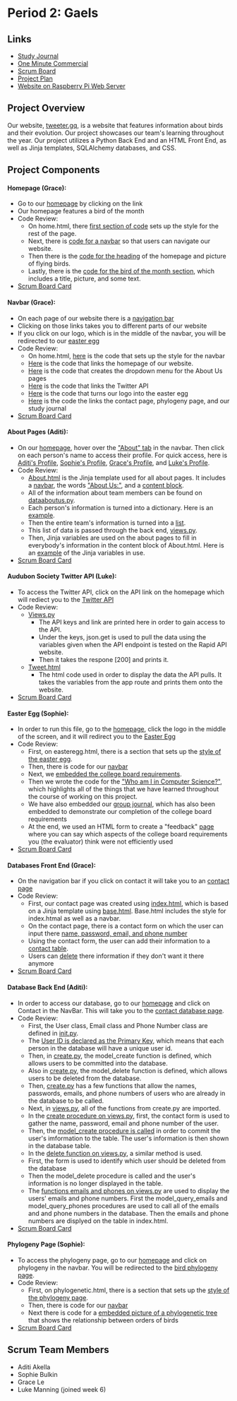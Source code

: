 # Period 2: Gaels

## Links
* [Study Journal](https://docs.google.com/document/d/1NFgEh_1AZGfm3fGWLUgGT7Xm9tNoPROnnH0_pO72MzM/edit?usp=sharing)
* [One Minute Commercial](https://youtu.be/UtrLlKdQrYk)
* [Scrum Board](https://github.com/aditiakella/Per2Gaels/projects/1)
* [Project Plan](https://docs.google.com/document/d/1wBFv8xEiTdBYL12SreRxs_ixNCXaxFt93r1jJ1S14m4/edit?usp=sharing)
* [Website on Raspberry Pi Web Server](http://tweeter.gq/)

## Project Overview
Our website, [tweeter.gq](http://tweeter.gq/), is a website that features information about birds and their evolution. Our project showcases our team's learning throughout the year. Our project utilizes a Python Back End and an HTML Front End, as well as Jinja templates, SQLAlchemy databases, and CSS. 
## Project Components
#### Homepage (Grace): 
* Go to our [homepage](http://tweeter.gq/) by clicking on the link
* Our homepage features a bird of the month
* Code Review:
    * On home.html, there [first section of code](https://github.com/aditiakella/Per2Gaels/blob/6d67a8bf972a9591f42cd2cc511073da9c8e96f5/templates/home.html#L8-L86) sets up the style for the rest of the page. 
    * Next, there is [code for a navbar](https://github.com/aditiakella/Per2Gaels/blob/6d67a8bf972a9591f42cd2cc511073da9c8e96f5/templates/home.html#L88-L123) so that users can navigate our website. 
    * Then there is the [code for the heading](https://github.com/aditiakella/Per2Gaels/blob/6d67a8bf972a9591f42cd2cc511073da9c8e96f5/templates/home.html#L125-L136) of the homepage and picture of flying birds.
    * Lastly, there is the [code for the bird of the month section](https://github.com/aditiakella/Per2Gaels/blob/6d67a8bf972a9591f42cd2cc511073da9c8e96f5/templates/home.html#L137-L143), which includes a title, picture, and some text. 
* [Scrum Board Card](https://github.com/aditiakella/Per2Gaels/projects/1#card-56444175)
#### Navbar (Grace): 
* On each page of our website there is a [navigation bar](http://tweeter.gq/)
* Clicking on those links takes you to different parts of our website
* If you click on our logo, which is in the middle of the navbar, you will be redirected to our [easter egg](http://tweeter.gq/easteregg)
* Code Review:
    * On home.html, [here](https://github.com/aditiakella/Per2Gaels/blob/07fd2649f40002722840140ed11eb69c20ca136d/templates/home.html#L8-L111) is the code that sets up the style for the navbar
    * [Here](https://github.com/aditiakella/Per2Gaels/blob/07fd2649f40002722840140ed11eb69c20ca136d/templates/home.html#L95wd) is the code that links the homepage of our website.
    * [Here](https://github.com/aditiakella/Per2Gaels/blob/07fd2649f40002722840140ed11eb69c20ca136d/templates/home.html#L96-L103) is the code that creates the dropdown menu for the About Us pages
    * [Here](https://github.com/aditiakella/Per2Gaels/blob/07fd2649f40002722840140ed11eb69c20ca136d/templates/home.html#L105) is the code that links the Twitter API
    * [Here](https://github.com/aditiakella/Per2Gaels/blob/07fd2649f40002722840140ed11eb69c20ca136d/templates/home.html#L91) is the code that turns our logo into the easter egg
    * [Here](https://github.com/aditiakella/Per2Gaels/blob/07fd2649f40002722840140ed11eb69c20ca136d/templates/home.html#L106-L108) is the code the links the contact page, phylogeny page, and our study journal
* [Scrum Board Card]()
#### About Pages (Aditi):
* On our [homepage](http://tweeter.gq/), hover over the ["About" tab](http://tweeter.gq/aboutus/) in the navbar. Then click on each person's name to access their profile. For quick access, here is [Aditi's Profile](http://tweeter.gq/aboutus/aditi/), [Sophie's Profile](http://tweeter.gq/aboutus/sophie/), [Grace's Profile](http://tweeter.gq/aboutus/grace/), and [Luke's Profile](http://tweeter.gq/aboutus/luke/). 
* Code Review:
    * [About.html](https://github.com/aditiakella/Per2Gaels/blob/master/templates/About.html) is the Jinja template used for all about pages. It includes a [navbar](https://github.com/aditiakella/Per2Gaels/blob/f99c0e48bf4322fc750a5f29d46fa52291a568f5/templates/About.html#L92-L114), the words ["About Us:"](https://github.com/aditiakella/Per2Gaels/blob/f99c0e48bf4322fc750a5f29d46fa52291a568f5/templates/About.html#L132-L134), and a [content block](https://github.com/aditiakella/Per2Gaels/blob/f99c0e48bf4322fc750a5f29d46fa52291a568f5/templates/About.html#L138-L140). 
    * All of the information about team members can be found on [dataaboutus.py](https://github.com/aditiakella/Per2Gaels/blob/master/dataaboutus.py). 
    * Each person's information is turned into a dictionary. Here is an [example](https://github.com/aditiakella/Per2Gaels/blob/f955d7c5bd540656af979728122964ec8aeec613/dataaboutus.py#L6).
    * Then the entire team's information is turned into a [list](https://github.com/aditiakella/Per2Gaels/blob/f955d7c5bd540656af979728122964ec8aeec613/dataaboutus.py#L46).
    * This list of data is passed through the back end, [views.py](https://github.com/aditiakella/Per2Gaels/blob/f955d7c5bd540656af979728122964ec8aeec613/views.py#L67).
    * Then, Jinja variables are used on the about pages to fill in everybody's information in the content block of About.html. Here is an [example](https://github.com/aditiakella/Per2Gaels/blob/f955d7c5bd540656af979728122964ec8aeec613/templates/aditi.html#L10-L16) of the Jinja variables in use. 
* [Scrum Board Card](https://github.com/aditiakella/Per2Gaels/projects/1#card-56444144)
#### Audubon Society Twitter API (Luke):
* To access the Twitter API, click on the API link on the homepage which will rediect you to the [Twitter API](http://tweeter.gq/twitter)
* Code Review:
    * [Views.py](https://github.com/aditiakella/Per2Gaels/blob/f955d7c5bd540656af979728122964ec8aeec613/views.py#L90-L107)
        * The API keys and link are printed here in order to gain access to the API.
        * Under the keys, json.get is used to pull the data using the variables given when the API endpoint is tested on the Rapid API website.
        * Then it takes the respone [200] and prints it.
    * [Tweet.html](https://github.com/aditiakella/Per2Gaels/blob/f955d7c5bd540656af979728122964ec8aeec613/templates/tweet.html) 
        * The html code used in order to display the data the API pulls. It takes the variables from the app route and prints them onto the website.
* [Scrum Board Card](https://github.com/aditiakella/Per2Gaels/projects/1#card-56443744)
#### Easter Egg (Sophie):
* In order to run this file, go to the [homepage](http://tweeter.gq/), click the logo in the middle of the screen, and it will redirect you to the [Easter Egg](http://tweeter.gq/easteregg)
* Code Review: 
    * First, on easteregg.html, there is a section that sets up the [style of the easter egg](https://github.com/aditiakella/Per2Gaels/blob/414fd3fdfd85b082770f5f78b5b22d70885b6648/templates/easteregg.html#L7-L85).
    * Then, there is code for our [navbar](https://github.com/aditiakella/Per2Gaels/blob/414fd3fdfd85b082770f5f78b5b22d70885b6648/templates/easteregg.html#L88-L110)
    * Next, we [embedded the college board requirements](https://github.com/aditiakella/Per2Gaels/blob/ef16b1403cd5117da145032694bde968daec338d/templates/easteregg.html#L19-L21).
    * Then we wrote the code for the ["Who am I in Computer Science?"](https://github.com/aditiakella/Per2Gaels/blob/ef16b1403cd5117da145032694bde968daec338d/templates/easteregg.html#L113-L147), which highlights all of the things that we have learned throughout the course of working on this project.
    * We have also embedded our [group journal](https://github.com/aditiakella/Per2Gaels/blob/ef16b1403cd5117da145032694bde968daec338d/templates/easteregg.html#L149-L150), which has also been embedded to demonstrate our completion of the college board requirements
    * At the end, we used an HTML form to create a "feedback" [page](https://github.com/aditiakella/Per2Gaels/blob/ef16b1403cd5117da145032694bde968daec338d/templates/easteregg.html#L197-L218) where you can say which aspects of the college board requirements you (the evaluator) think were not efficiently used
* [Scrum Board Card](https://github.com/aditiakella/Per2Gaels/projects/1#card-56444072)
#### Databases Front End (Grace):
* On the navigation bar if you click on contact it will take you to an [contact page](http://tweeter.gq/database/)
* Code Review:
    * First, our contact page was created using [index.html](https://github.com/aditiakella/Per2Gaels/blob/master/templates/index.html), which is based on a Jinja template using [base.html](https://github.com/aditiakella/Per2Gaels/blob/master/templates/base.html). Base.html includes the style for index.htmal as well as a navbar. 
    * On the contact page, there is a contact form on which the user can input there [name, password, email, and phone number](https://github.com/aditiakella/Per2Gaels/blob/2ed96fb04bf3a90e09a31c72c25183952f99d145/templates/index.html#L119-L137)
    * Using the contact form, the user can add their information to a [contact table](https://github.com/aditiakella/Per2Gaels/blob/2ed96fb04bf3a90e09a31c72c25183952f99d145/templates/index.html#L141-L188).
    * Users can [delete](https://github.com/aditiakella/Per2Gaels/blob/2ed96fb04bf3a90e09a31c72c25183952f99d145/templates/index.html#L194-L215) there information if they don't want it there anymore
* [Scrum Board Card](https://github.com/aditiakella/Per2Gaels/projects/1#card-56444109)
#### Database Back End (Aditi):
* In order to access our database, go to our [homepage](http://tweeter.gq/) and click on Contact in the NavBar. This will take you to the [contact database page](http://tweeter.gq/database/). 
* Code Review: 
    * First, the User class, Email class and Phone Number class are defined in [init.py](https://github.com/aditiakella/Per2Gaels/blob/a7e40d9e3dd598599e78ae0f126b3fb550ccfa75/models/__init__.py#L13-L28). 
    * The [User ID is declared as the Primary Key](https://github.com/aditiakella/Per2Gaels/blob/a7e40d9e3dd598599e78ae0f126b3fb550ccfa75/models/__init__.py#L14), which means that each person in the database will have a unique user id. 
    * Then, in [create.py](https://github.com/aditiakella/Per2Gaels/blob/a7e40d9e3dd598599e78ae0f126b3fb550ccfa75/models/crud.py#L7-L22), the model_create function is defined, which allows users to be committed into the database. 
    * Also in [create.py](https://github.com/aditiakella/Per2Gaels/blob/a7e40d9e3dd598599e78ae0f126b3fb550ccfa75/models/crud.py#L32-L42), the model_delete function is defined, which allows users to be deleted from the database. 
    * Then, [create.py](https://github.com/aditiakella/Per2Gaels/blob/a7e40d9e3dd598599e78ae0f126b3fb550ccfa75/models/crud.py#L45-L84) has a few functions that allow the names, passwords, emails, and phone numbers of users who are already in the database to be called. 
    * Next, in [views.py](https://github.com/aditiakella/Per2Gaels/blob/a7e40d9e3dd598599e78ae0f126b3fb550ccfa75/views.py#L5-L6), all of the functions from create.py are imported. 
    * In the [create procedure on views.py](https://github.com/aditiakella/Per2Gaels/blob/a7e40d9e3dd598599e78ae0f126b3fb550ccfa75/views.py#L20-L23), first, the contact form is used to gather the name, password, email and phone number of the user. 
    * Then, the [model_create procedure is called](https://github.com/aditiakella/Per2Gaels/blob/a7e40d9e3dd598599e78ae0f126b3fb550ccfa75/views.py#L25-L26) in order to commit the user's imformation to the table. The user's information is then shown in the database table. 
    * In the [delete function on views.py](https://github.com/aditiakella/Per2Gaels/blob/bba4c21a37b217ac5a4171b877cb07dae3da9c3e/views.py#L30-L36), a similar method is used. 
    * First, the form is used to identify which user should be deleted from the database
    * Then the model_delete procedure is called and the user's information is no longer displayed in the table. 
    * The [functions emails and phones on views.py](https://github.com/aditiakella/Per2Gaels/blob/a7e40d9e3dd598599e78ae0f126b3fb550ccfa75/views.py#L40-L52) are used to display the users' emails and phone numbers. First the model_query_emails and model_query_phones procedures are used to call all of the emails and and phone numbers in the database. Then the emails and phone numbers are displyed on the table in index.html.
* [Scrum Board Card](https://github.com/aditiakella/Per2Gaels/projects/1#card-56443929)  
#### Phylogeny Page (Sophie):
* To access the phylogeny page, go to our [homepage](http://tweeter.gq/) and click on phylogeny in the navbar. You will be redirected to the [bird phylogeny page](http://tweeter.gq/Phylogenetic/).
* Code Review:
    * First, on phylogenetic.html, there is a section that sets up the [style of the phylogeny page](https://github.com/aditiakella/Per2Gaels/blob/2ed96fb04bf3a90e09a31c72c25183952f99d145/templates/Phylogenetic.html#L8-L77).
    * Then, there is code for our [navbar](https://github.com/aditiakella/Per2Gaels/blob/2ed96fb04bf3a90e09a31c72c25183952f99d145/templates/Phylogenetic.html#L88-L110)
    * Next there is code for a [embedded picture of a phylogenetic tree](https://github.com/aditiakella/Per2Gaels/blob/2ed96fb04bf3a90e09a31c72c25183952f99d145/templates/Phylogenetic.html#L120) that shows the relationship between orders of birds
* [Scrum Board Card](https://github.com/aditiakella/Per2Gaels/projects/1#card-56537642)

## Scrum Team Members
* Aditi Akella
* Sophie Bulkin
* Grace Le
* Luke Manning (joined week 6)
